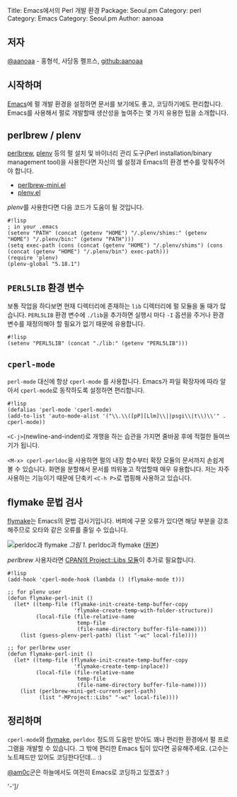Title:    Emacs에서의 Perl 개발 환경
Package:  Seoul.pm
Category: perl
Category: Emacs
Category: Seoul.pm
Author:   aanoaa

저자
----

[@aanoaa][twitter-aanoaa] - 홍형석, 사당동 펠프스, [github:aanoaa][github-aanoaa]


시작하며
---------

[Emacs][home-emacs]에 펄 개발 환경을 설정하면 문서를 보기에도 좋고, 코딩하기에도 편리합니다.
Emacs를 사용해서 펄로 개발할때 생산성을 높여주는 몇 가지 유용한 팁을 소개합니다.


perlbrew / plenv
-----------------

[perlbrew][home-perlbrew], [plenv][home-plenv] 등의 펄 설치 및 바이너리
관리 도구(Perl installation/binary management tool)을 사용한다면 자신의
쉘 설정과 Emacs의 환경 변수를 맞춰주어야 합니다.

- [perlbrew-mini.el][emacs-perlbrew-mini]
- [plenv.el][emacs-plenv]

*plenv*를 사용한다면 다음 코드가 도움이 될 것입니다.

    #!lisp
    ; in your .emacs
    (setenv "PATH" (concat (getenv "HOME") "/.plenv/shims:" (getenv "HOME") "/.plenv/bin:" (getenv "PATH")))
    (setq exec-path (cons (concat (getenv "HOME") "/.plenv/shims") (cons (concat (getenv "HOME") "/.plenv/bin") exec-path)))
    (require 'plenv)
    (plenv-global "5.18.1")


`PERL5LIB` 환경 변수
----------------------

보통 작업을 하다보면 현재 디렉터리에 존재하는 `lib` 디렉터리에 펄 모듈을 둘 때가 많습니다.
`PERL5LIB` 환경 변수에 `./lib`을 추가하면 실행시 마다 `-I` 옵션을 주거나 환경 변수를
재정의해야 할 필요가 없기 때문에 유용합니다.

    #!lisp
    (setenv "PERL5LIB" (concat "./lib:" (getenv "PERL5LIB")))


`cperl-mode`
-------------

`perl-mode` 대신에 항상 `cperl-mode` 를 사용합니다.
Emacs가 파일 확장자에 따라 알아서 `cperl-mode`로 동작하도록 설정하면 편리합니다.

    #!lisp
    (defalias 'perl-mode 'cperl-mode)
    (add-to-list 'auto-mode-alist '("\\.\\([pP][Llm]\\||psgi\\|t\\)\\'" . cperl-mode))

`<C-j>`(newline-and-indent)로 개행을 하는 습관을 가지면 줄바꿈 후에 적절한 들여쓰기가 됩니다.

`<M-x> cperl-perldoc`을 사용하면 펄의 내장 함수부터 확장 모듈의 문서까지 손쉽게 볼 수 있습니다.
화면을 분할해서 문서를 띄워놓고 작업할때 매우 유용합니다.
저는 자주 사용하는 기능이기 때문에 단축키 `<C-h P>`로 맵핑해 사용하고 있습니다.


flymake 문법 검사
------------------

[flymake][home-flymake]는 Emacs의 문법 검사기입니다.
버퍼에 구문 오류가 있다면 해당 부분을 강조해주므로 오타와 같은 오류를 줄일 수 있습니다.

![perldoc과 flymake][img-1-resize]
*그림 1.* perldoc과 flymake ([원본][img-1])

*perlbrew* 사용자라면 [CPAN의 Project::Libs 모듈][cpan-project-libs]이 추가로 필요합니다.

    #!lisp
    (add-hook 'cperl-mode-hook (lambda () (flymake-mode t)))

    ;; for plenv user
    (defun flymake-perl-init ()
      (let* ((temp-file (flymake-init-create-temp-buffer-copy
                         'flymake-create-temp-with-folder-structure))
             (local-file (file-relative-name
                          temp-file
                          (file-name-directory buffer-file-name))))
        (list (guess-plenv-perl-path) (list "-wc" local-file))))

    ;; for perlbrew user
    (defun flymake-perl-init ()
      (let* ((temp-file (flymake-init-create-temp-buffer-copy
                         'flymake-create-temp-inplace))
             (local-file (file-relative-name
                          temp-file
                          (file-name-directory buffer-file-name))))
        (list (perlbrew-mini-get-current-perl-path)
              (list "-MProject::Libs" "-wc" local-file))))

정리하며
---------

`cperl-mode`와 [flymake][home-flymake], `perldoc` 정도의
도움만 받아도 꽤나 편리한 환경에서 펄 프로그램을 개발할 수 있습니다.
그 밖에 편리한 Emacs 팁이 있다면 공유해주세요.
(고수는 노트패드만 있어도 코딩한다던데... :)

[@am0c][twitter-am0c]군은 하늘에서도 여전히 Emacs로 코딩하고 있겠죠? :)

'-']/


[img-1]:          2013-12-04-1.png
[img-1-resize]:   2013-12-04-1_r.png

[cpan-project-libs]:    https://metacpan.org/module/Project::Libs
[emacs-perlbrew-mini]:  https://github.com/dams/perlbrew-mini.el
[emacs-plenv]:          https://github.com/karupanerura/plenv.el
[github-aanoaa]:        https://github.com/aanoaa
[home-emacs]:           http://www.gnu.org/software/emacs/
[home-flymake]:         https://github.com/illusori/emacs-flymake
[home-perlbrew]:        http://perlbrew.pl/
[home-plenv]:           https://github.com/tokuhirom/plenv
[twitter-aanoaa]:       http://twitter.com/#!/aanoaa
[twitter-am0c]:         http://twitter.com/#!/am0c
